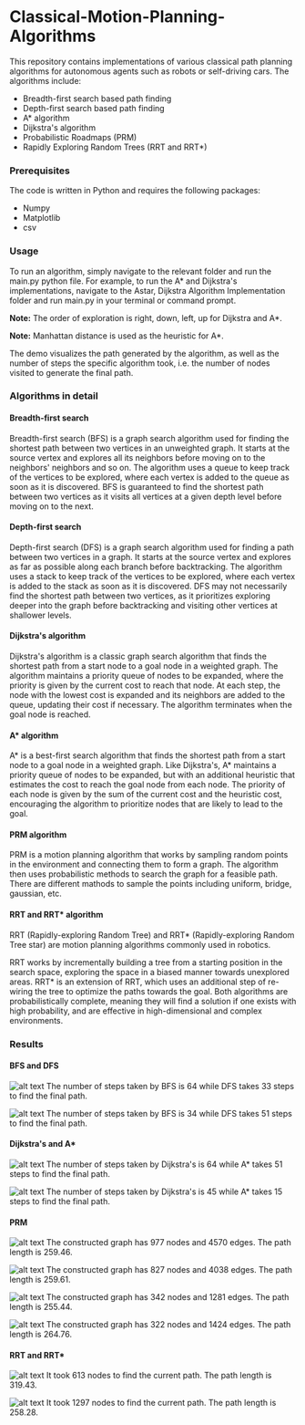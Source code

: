 # Classical-Motion-Planning-Algorithms

This repository contains implementations of various classical path planning algorithms for autonomous agents such as robots or self-driving cars. The algorithms include:
- Breadth-first search based path finding
- Depth-first search based path finding
- A* algorithm
- Dijkstra's algorithm
- Probabilistic Roadmaps (PRM)
- Rapidly Exploring Random Trees (RRT and RRT*)

### Prerequisites
The code is written in Python and requires the following packages:
- Numpy
- Matplotlib
- csv 

### Usage
To run an algorithm, simply navigate to the relevant folder and run the main.py python file. For example, to run the A* and Dijkstra's implementations, navigate to the Astar, Dijkstra Algorithm Implementation folder and run main.py in your terminal or command prompt.

**Note:** The order of exploration is right, down, left, up for Dijkstra and A*.

**Note:** Manhattan distance is used as the heuristic for A*.

The demo visualizes the path generated by the algorithm, as well as the number of steps the specific algorithm took, i.e. the number of nodes visited to generate the final path.

### Algorithms in detail

#### Breadth-first search
Breadth-first search (BFS) is a graph search algorithm used for finding the shortest path between two vertices in an unweighted graph. It starts at the source vertex and explores all its neighbors before moving on to the neighbors' neighbors and so on. The algorithm uses a queue to keep track of the vertices to be explored, where each vertex is added to the queue as soon as it is discovered. BFS is guaranteed to find the shortest path between two vertices as it visits all vertices at a given depth level before moving on to the next.

#### Depth-first search
Depth-first search (DFS) is a graph search algorithm used for finding a path between two vertices in a graph. It starts at the source vertex and explores as far as possible along each branch before backtracking. The algorithm uses a stack to keep track of the vertices to be explored, where each vertex is added to the stack as soon as it is discovered. DFS may not necessarily find the shortest path between two vertices, as it prioritizes exploring deeper into the graph before backtracking and visiting other vertices at shallower levels.

#### Dijkstra's algorithm
Dijkstra's algorithm is a classic graph search algorithm that finds the shortest path from a start node to a goal node in a weighted graph. The algorithm maintains a priority queue of nodes to be expanded, where the priority is given by the current cost to reach that node. At each step, the node with the lowest cost is expanded and its neighbors are added to the queue, updating their cost if necessary. The algorithm terminates when the goal node is reached.

#### A* algorithm
A* is a best-first search algorithm that finds the shortest path from a start node to a goal node in a weighted graph. Like Dijkstra's, A* maintains a priority queue of nodes to be expanded, but with an additional heuristic that estimates the cost to reach the goal node from each node. The priority of each node is given by the sum of the current cost and the heuristic cost, encouraging the algorithm to prioritize nodes that are likely to lead to the goal.

#### PRM algorithm
PRM is a motion planning algorithm that works by sampling random points in the environment and connecting them to form a graph. The algorithm then uses probabilistic methods to search the graph for a feasible path. There are different mathods to sample the points including uniform, bridge, gaussian, etc.

#### RRT and RRT* algorithm
RRT (Rapidly-exploring Random Tree) and RRT* (Rapidly-exploring Random Tree star) are motion planning algorithms commonly used in robotics.

RRT works by incrementally building a tree from a starting position in the search space, exploring the space in a biased manner towards unexplored areas. RRT* is an extension of RRT, which uses an additional step of re-wiring the tree to optimize the paths towards the goal. Both algorithms are probabilistically complete, meaning they will find a solution if one exists with high probability, and are effective in high-dimensional and complex environments. 

### Results

#### BFS and DFS

![alt text](https://github.com/mayankbansal82/Classical-Motion-Planning-Algorithms/blob/main/images/BFSDFS1.png)
The number of steps taken by BFS is 64 while DFS takes 33 steps to find the final path.

![alt text](https://github.com/mayankbansal82/Classical-Motion-Planning-Algorithms/blob/main/images/BFSDFS2.png)
The number of steps taken by BFS is 34 while DFS takes 51 steps to find the final path.

#### Dijkstra's and A*

![alt text](https://github.com/mayankbansal82/Classical-Motion-Planning-Algorithms/blob/main/images/AD1.png)
The number of steps taken by Dijkstra's is 64 while A* takes 51 steps to find the final path.

![alt text](https://github.com/mayankbansal82/Classical-Motion-Planning-Algorithms/blob/main/images/AD2.png)
The number of steps taken by Dijkstra's is 45 while A* takes 15 steps to find the final path.

#### PRM
![alt text](https://github.com/mayankbansal82/Classical-Motion-Planning-Algorithms/blob/main/images/Uniform_sampling.png)
The constructed graph has 977 nodes and 4570 edges. The path length is 259.46.

![alt text](https://github.com/mayankbansal82/Classical-Motion-Planning-Algorithms/blob/main/images/Random_sampling.png)
The constructed graph has 827 nodes and 4038 edges. The path length is 259.61.

![alt text](https://github.com/mayankbansal82/Classical-Motion-Planning-Algorithms/blob/main/images/Gaussian_sampling.png)
The constructed graph has 342 nodes and 1281 edges. The path length is 255.44.

![alt text](https://github.com/mayankbansal82/Classical-Motion-Planning-Algorithms/blob/main/images/Bridge_sampling.png)
The constructed graph has 322 nodes and 1424 edges. The path length is 264.76.


#### RRT and RRT*
![alt text](https://github.com/mayankbansal82/Classical-Motion-Planning-Algorithms/blob/main/images/RRT.png)
It took 613 nodes to find the current path. The path length is 319.43.

![alt text](https://github.com/mayankbansal82/Classical-Motion-Planning-Algorithms/blob/main/images/RRT_star.png)
It took 1297 nodes to find the current path. The path length is 258.28.







